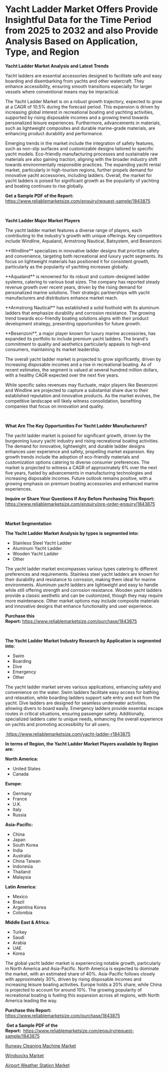 <p><h1>Yacht Ladder Market Offers Provide Insightful Data for the Time Period from 2025 to 2032 and also Provide Analysis Based on Application, Type, and Region</h1></p><p><strong>Yacht Ladder Market Analysis and Latest Trends</strong></p>
<p><p>Yacht ladders are essential accessories designed to facilitate safe and easy boarding and disembarking from yachts and other watercraft. They enhance accessibility, ensuring smooth transitions especially for larger vessels where conventional means may be impractical.</p><p>The Yacht Ladder Market is on a robust growth trajectory, expected to grow at a CAGR of 10.5% during the forecast period. This expansion is driven by increasing global interest in recreational boating and yachting activities, supported by rising disposable incomes and a growing trend towards personalized leisure experiences. Furthermore, advancements in materials, such as lightweight composites and durable marine-grade materials, are enhancing product durability and performance.</p><p>Emerging trends in the market include the integration of safety features, such as non-slip surfaces and customizable designs tailored to specific yacht models. Eco-friendly manufacturing processes and sustainable raw materials are also gaining traction, aligning with the broader industry shift towards environmentally responsible practices. The expanding yacht rental market, particularly in high-tourism regions, further propels demand for innovative yacht accessories, including ladders. Overall, the market for yacht ladders is poised for significant growth as the popularity of yachting and boating continues to rise globally.</p></p>
<p><strong>Get a Sample PDF of the Report:&nbsp;</strong> <a href="https://www.reliablemarketsize.com/enquiry/request-sample/1843875?utm_campaign=1889&utm_medium=2&utm_source=Github&utm_content=ia&utm_term=09042025&utm_id=yacht-ladder">https://www.reliablemarketsize.com/enquiry/request-sample/1843875</a></p>
<p>&nbsp;</p>
<p><strong>Yacht Ladder Major Market Players</strong></p>
<p><p>The yacht ladder market features a diverse range of players, each contributing to the industry's growth with unique offerings. Key competitors include Windline, Aqualand, Armstrong Nautical, Batsystem, and Besenzoni.</p><p>**Windline** specializes in innovative ladder designs that prioritize safety and convenience, targeting both recreational and luxury yacht segments. Its focus on lightweight materials has positioned it for consistent growth, particularly as the popularity of yachting increases globally.</p><p>**Aqualand** is renowned for its robust and custom-designed ladder systems, catering to various boat sizes. The company has reported steady revenue growth over recent years, driven by the rising demand for personalized marine solutions. Their strategic partnerships with yacht manufacturers and distributors enhance market reach.</p><p>**Armstrong Nautical** has established a solid foothold with its aluminum ladders that emphasize durability and corrosion resistance. The growing trend towards eco-friendly boating solutions aligns with their product development strategy, presenting opportunities for future growth.</p><p>**Besenzoni**, a major player known for luxury marine accessories, has expanded its portfolio to include premium yacht ladders. The brand's commitment to quality and aesthetics particularly appeals to high-end consumers, maintaining its market leadership.</p><p>The overall yacht ladder market is projected to grow significantly, driven by increasing disposable incomes and a rise in recreational boating. As of recent estimates, the segment is valued at several hundred million dollars, with a healthy CAGR expected over the next five years.</p><p>While specific sales revenues may fluctuate, major players like Besenzoni and Windline are projected to capture a substantial share due to their established reputation and innovative products. As the market evolves, the competitive landscape will likely witness consolidation, benefiting companies that focus on innovation and quality.</p></p>
<p>&nbsp;</p>
<p><strong>What Are The Key Opportunities For Yacht Ladder Manufacturers?</strong></p>
<p><p>The yacht ladder market is poised for significant growth, driven by the burgeoning luxury yacht industry and rising recreational boating activities. The demand for innovative, lightweight, and durable ladder designs enhances user experience and safety, propelling market expansion. Key growth trends include the adoption of eco-friendly materials and customization options catering to diverse consumer preferences. The market is projected to witness a CAGR of approximately 6% over the next five years, fueled by advancements in manufacturing technologies and increasing disposable incomes. Future outlook remains positive, with a growing emphasis on premium boating accessories and enhanced marine experiences.</p></p>
<p><strong>Inquire or Share Your Questions If Any Before Purchasing This Report:</strong> <a href="https://www.reliablemarketsize.com/enquiry/pre-order-enquiry/1843875?utm_campaign=1889&utm_medium=2&utm_source=Github&utm_content=ia&utm_term=09042025&utm_id=yacht-ladder">https://www.reliablemarketsize.com/enquiry/pre-order-enquiry/1843875</a></p>
<p>&nbsp;</p>
<p><strong>Market Segmentation</strong></p>
<p><strong>The Yacht Ladder Market Analysis by types is segmented into:</strong></p>
<p><ul><li>Stainless Steel Yacht Ladder</li><li>Aluminum Yacht Ladder</li><li>Wooden Yacht Ladder</li><li>Other</li></ul></p>
<p><p>The yacht ladder market encompasses various types catering to different preferences and requirements. Stainless steel yacht ladders are known for their durability and resistance to corrosion, making them ideal for marine environments. Aluminum yacht ladders are lightweight and easy to handle while still offering strength and corrosion resistance. Wooden yacht ladders provide a classic aesthetic and can be customized, though they may require more maintenance. Other market options may include composite materials and innovative designs that enhance functionality and user experience.</p></p>
<p><strong>Purchase this Report:&nbsp;</strong><a href="https://www.reliablemarketsize.com/purchase/1843875?utm_campaign=1889&utm_medium=2&utm_source=Github&utm_content=ia&utm_term=09042025&utm_id=yacht-ladder">https://www.reliablemarketsize.com/purchase/1843875</a></p>
<p>&nbsp;</p>
<p><strong>The Yacht Ladder Market Industry Research by Application is segmented into:</strong></p>
<p><ul><li>Swim</li><li>Boarding</li><li>Dive</li><li>Emergency</li><li>Other</li></ul></p>
<p><p>The yacht ladder market serves various applications, enhancing safety and convenience on the water. Swim ladders facilitate easy access for bathing and relaxation, while boarding ladders support safe entry and exit from the yacht. Dive ladders are designed for seamless underwater activities, allowing divers to board easily. Emergency ladders provide essential escape routes in critical situations, ensuring passenger safety. Additionally, specialized ladders cater to unique needs, enhancing the overall experience on yachts and promoting accessibility for all users.</p></p>
<p><a href="https://www.reliablemarketsize.com/yacht-ladder-r1843875?utm_campaign=1889&utm_medium=2&utm_source=Github&utm_content=ia&utm_term=09042025&utm_id=yacht-ladder">&nbsp;https://www.reliablemarketsize.com/yacht-ladder-r1843875</a></p>
<p><strong>In terms of Region, the Yacht Ladder Market Players available by Region are:</strong></p>
<p>
    <p> <strong> North America: </strong>
        <ul>
            <li>United States</li>
            <li>Canada</li>
        </ul>
        </p> 
    <p> <strong> Europe: </strong>
        <ul>
            <li>Germany</li>
            <li>France</li>
            <li>U.K.</li>
            <li>Italy</li>
            <li>Russia</li>
        </ul>
        </p> 
    <p> <strong> Asia-Pacific: </strong>
        <ul>
            <li>China</li>
            <li>Japan</li>
            <li>South Korea</li>
            <li>India</li>
            <li>Australia</li>
            <li>China Taiwan</li>
            <li>Indonesia</li>
            <li>Thailand</li>
            <li>Malaysia</li>
        </ul>
        </p> 
    <p> <strong> Latin America: </strong>
        <ul>
            <li>Mexico</li>
            <li>Brazil</li>
            <li>Argentina Korea</li>
            <li>Colombia</li>
        </ul>
        </p> 
    <p> <strong> Middle East & Africa: </strong>
        <ul>
            <li>Turkey</li>
            <li>Saudi</li>
            <li>Arabia</li>
            <li>UAE</li>
            <li>Korea</li>
        </ul>
    </p>
    </p>
<p><p>The global yacht ladder market is experiencing notable growth, particularly in North America and Asia-Pacific. North America is expected to dominate the market, with an estimated share of 40%. Asia-Pacific follows closely with approximately 30%, driven by rising disposable incomes and increasing leisure boating activities. Europe holds a 20% share, while China is projected to account for around 10%. The growing popularity of recreational boating is fueling this expansion across all regions, with North America leading the way.</p></p>
<p><strong>Purchase this Report: </strong><a href="https://www.reliablemarketsize.com/purchase/1843875?utm_campaign=1889&utm_medium=2&utm_source=Github&utm_content=ia&utm_term=09042025&utm_id=yacht-ladder">https://www.reliablemarketsize.com/purchase/1843875</a></p>
<p>&nbsp;<strong>Get a Sample PDF of the Report:&nbsp;&nbsp;</strong><a href="https://www.reliablemarketsize.com/enquiry/request-sample/1843875?utm_campaign=1889&utm_medium=2&utm_source=Github&utm_content=ia&utm_term=09042025&utm_id=yacht-ladder">https://www.reliablemarketsize.com/enquiry/request-sample/1843875</a></p>
<p><strong></strong></p>
<p><p><a href="https://github.com/BrandonBrown3773/Market-Research-Report-List-1/blob/main/runway-cleaning-machine-market.md?utm_campaign=1889&utm_medium=2&utm_source=Github&utm_content=ia&utm_term=09042025&utm_id=yacht-ladder">Runway Cleaning Machine Market</a></p><p><a href="https://github.com/prosalinda88/Market-Research-Report-List-7/blob/main/windsocks-market.md?utm_campaign=1889&utm_medium=2&utm_source=Github&utm_content=ia&utm_term=09042025&utm_id=yacht-ladder">Windsocks Market</a></p><p><a href="https://github.com/sleeprudantf/Market-Research-Report-List-1/blob/main/airport-weather-station-market.md?utm_campaign=1889&utm_medium=2&utm_source=Github&utm_content=ia&utm_term=09042025&utm_id=yacht-ladder">Airport Weather Station Market</a></p></p>